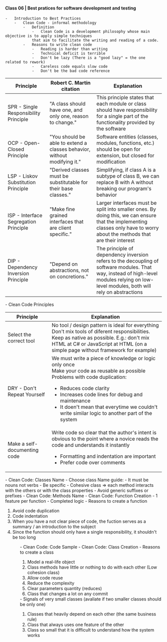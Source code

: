 #### Class 06 | Best pratices for software development and testing
    -   Introduction to Best Practices
        -   Clean Code - informal methodology
            -   Definition
                -   Clean Code is a development philosophy whose main objective is to apply simple techniques 
                that aim to facilitate the writing and reading of a code.
            -   Reasons to write clean code
                -   Reading is harder than writing
                -   Technical deficit is terrible
                -   Don't be lazy (There is a "good lazy" = the one related to rework)
                -   Careless code equals slow code
                -   Don't be the bad code reference
<table>
    <thead>
        <tr> 
            <th>Principle</th>
            <th>Robert C. Martin citation</th> 
            <th>Explanation</th>
        </tr>
    </thead>
    <tbody>
        <tr> 
            <td>SPR - Single Responsibility Principle</td>
            <td>"A class should have one, and only one, reason to change."</td> 
            <td>This principle states that each module or class should have responsibility for a single part of the functionality provided by the software</td>
        </tr>
        <tr> 
            <td>OCP - Open-Closed Principle</td>
            <td>"You should be able to extend a classes behavior, without modifying it."</td> 
            <td>Software entities (classes, modules, functions, etc.) should be open for extension, but closed for modification</td>
        </tr>
        <tr> 
            <td>LSP - Liskov Substitution Principle</td>
            <td>"Derived classes must be substitutable for their base classes."</td> 
            <td>Simplifying, if class A is a subtype of class B, we can replace B with A without breaking our program's behavior</td>
        </tr>
        <tr> 
            <td>ISP - Interface Segregation Principle</td>
            <td>"Make fine grained interfaces that are client specific."</td> 
            <td>Larger interfaces must be split into smaller ones. By doing this, we can ensure that the implementing classes only have to worry about the methods that are their interest</td>
        </tr>
        <tr> 
            <td>DIP - Dependency Inversion Principle</td>
            <td>"Depend on abstractions, not on concretions."</td> 
            <td>The principle of dependency inversion refers to the decoupling of software modules. That way, instead of high-level modules relying on low-level modules, both will rely on abstractions</td>
        </tr>
    </tbody>
</table>
    -   Clean Code Principles
<table>
    <thead>
        <tr> 
            <th>Principle</th>
            <th>Explanation</th>
        </tr>
    </thead>
    <tbody>
        <tr> 
            <td>Select the correct tool</td>
            <td>No tool / design pattern is ideal for everything <br>Don't mix tools of diferent responsibilities. Keep as native as possible. E.g.: don't mix HTML at C# or JavaScript at HTML (on a simple page without framework for example)</td>
        </tr>
        <tr> 
            <td>DRY - Don't Repeat Yourself</td>
            <td>
                We must write a piece of knowledge or logic only once <br>Make your code as reusable as possible <br>Problems with code duplication:
                <ul>
                    <li>Reduces code clarity</li>
                    <li>Increases code lines for debug and maintenance</li>
                    <li>It doen't mean that everytime we couldn't write similar logic to another part of the system</li>
                </ul>
            </td>
        </tr>
        <tr> 
            <td>Make a self-documenting code</td>
            <td>
                Write code so clear that the author's intent is obvious to the point where a novice reads the code and understands it instantly
                <ul>
                    <li>Formatting and indentation are important</li>
                    <li>Prefer code over comments</li>
                </ul>
            </td>
        </tr>
    </tbody>
</table>
    -   Clean Code: Classes Name
        -   Choose class Name guide:
            -   It must be nouns not verbs
            -   Be specific
                -   Cohesive class => each method interacts with the others or with the class properties
            -   Avoid generic suffixes or prefixes
    -   Clean Code: Methods Name
    -   Clean Code: Function Creation
        -   1 feature per function
        -   Completed logic
        -   Reasons to create a function
        <ol>
            <li>Avoid code duplication</li>
            <li>Code indentation</li>
            <li>When you have a not clear piece of code, the fuction serves as a summary / an introduction to the subject</li>
            <li>Since the function should only have a single responsibility, it shouldn't be too long</li>
        <ol>
    -   Clean Code: Code Sample
    -   Clean Code: Class Creation
        -   Reasons to create a class
        <ol>
            <li>Model a real-life object</li>
            <li>Class methods have little or nothing to do with each other (Low cohesion class)</li>
            <li>Allow code reuse</li>
            <li>Reduce the complexity</li>
            <li>Clear parameters quantity (reduces)</li>
            <li>Class that changes a lot on any commit</li>
        </ol>
        -   Signals of very small classes (avaliate if two smaller classes should be only one)
        <ol>
            <li>Classes that heavily depend on each other (the same business rule)</li>
            <li>Class that always uses one feature of the other</li>
            <li>Class so small that it is difficult to understand how the system works</li>
        </ol>